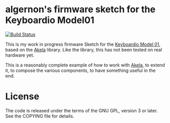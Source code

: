 algernon's firmware sketch for the Keyboardio Model01
=====================================================

[![Build Status](https://travis-ci.org/algernon/Model01-sketch.svg?branch=master)](https://travis-ci.org/algernon/Model01-sketch)

This is my work in progress firmware Sketch for
the [Keyboardio Model 01][kbdio], based on the [Akela][akela] library. Like the
library, this has not been tested on real hardware yet.

This is a reasonably complete example of how to work with [Akela][akela], to
extend it, to compose the various components, to have something useful in the
end.

 [kbdio]: https://shop.keyboard.io/
 [akela]: https://github.com/algernon/Akela

License
=======

The code is released under the terms of the GNU GPL, version 3 or later. See the
COPYING file for details.
